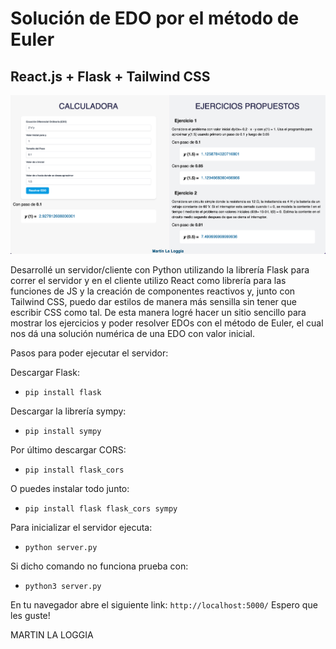 # Solución de EDO por el método de Euler
## React.js + Flask + Tailwind CSS

![alt text](public/example.png)

Desarrollé un servidor/cliente con Python utilizando la librería Flask para correr el servidor y en el cliente utilizo React como librería para las funciones de JS y la creación de componentes reactivos y, junto con Tailwind CSS, puedo dar estilos de manera más sensilla sin tener que escribir CSS como tal. De esta manera logré hacer un sitio sencillo para mostrar los ejercicios y poder resolver EDOs con el método de Euler, el cual nos dá una solución numérica de una EDO con valor inicial.


Pasos para poder ejecutar el servidor:

Descargar Flask:
- `pip install flask`

Descargar la librería sympy:
- `pip install sympy`

Por último descargar CORS:
- `pip install flask_cors`

O puedes instalar todo junto:
- `pip install flask flask_cors sympy`

Para inicializar el servidor ejecuta:
- `python server.py` 

Si dicho comando no funciona prueba con:
- `python3 server.py`

En tu navegador abre el siguiente link:
`http://localhost:5000/`
Espero que les guste!

MARTIN LA LOGGIA
